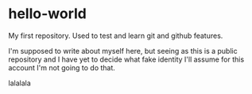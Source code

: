 # hello-world
My first repository. Used to test and learn git and github features.

I'm supposed to write about myself here, but seeing as this is a public repository and I have yet to decide what fake identity I'll assume for this account I'm not going to do that.

lalalala
